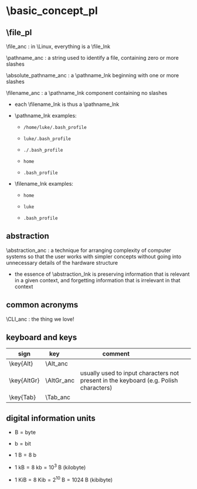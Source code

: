 
# \basic_concept_pl

## \file_pl

\file_anc
: in \Linux, everything is a \file_lnk

\pathname_anc
: a string used to identify a file, containing zero or more slashes

\absolute_pathname_anc
: a \pathname_lnk beginning with one or more slashes

\filename_anc
: a \pathname_lnk component containing no slashes

+ each \filename_lnk is thus a \pathname_lnk

+ \pathname_lnk examples:

	+ `/home/luke/.bash_profile`

	+ `luke/.bash_profile`

	+ `./.bash_profile`

	+ `home`

	+ `.bash_profile`

+ \filename_lnk examples:

	+ `home`

	+ `luke`

	+ `.bash_profile`

## abstraction

\abstraction_anc
: a technique for arranging complexity of computer systems so that the user works with simpler concepts without going into unnecessary details of the hardware structure

+ the essence of \abstraction_lnk is preserving information that is relevant in a given context, and forgetting information that is irrelevant in that context

## common acronyms

\CLI_anc
: the thing we love!

## keyboard and keys

sign | key        | comment                       
-----|------------|-------------------------------
\key{Alt} | \Alt_anc
\key{AltGr} | \AltGr_anc | usually used to input characters not present in the keyboard (e.g. Polish characters)
\key{Tab} | \Tab_anc

## digital information units

+ $\mathrm{B} = \mathrm{byte}$

+ $\mathrm{b} = \mathrm{bit}$

+ $1~\mathrm{B} = 8~\mathrm{b}$

+ $1~\mathrm{kB} = 8~\mathrm{kb} = 10^3~\mathrm{B}$ (kilobyte)
+ $1~\mathrm{KiB} = 8~\mathrm{Kib} = 2^{10}~\mathrm{B} = 1024~\mathrm{B}$ (kibibyte)
